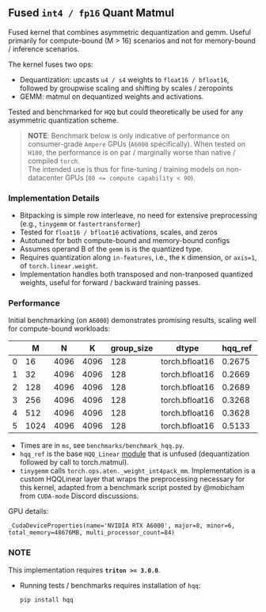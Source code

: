 ## Fused `int4 / fp16` Quant Matmul

Fused kernel that combines asymmetric dequantization and gemm. Useful primarily for compute-bound (M > 16) scenarios and not for memory-bound / inference scenarios.

The kernel fuses two ops:

- Dequantization: upcasts `u4 / s4` weights to `float16 / bfloat16`, followed by groupwise scaling and shifting by scales / zeropoints
- GEMM: matmul on dequantized weights and activations.

Tested and benchmarked for `HQQ` but could theoretically be used for any asymmetric quantization scheme.

> **NOTE**: Benchmark below is only indicative of performance on consumer-grade `Ampere` GPUs (`A6000` specifically). When tested on `H100`, the performance is on par / marginally worse than native / compiled `torch`.  
> The intended use is thus for fine-tuning / training models on non-datacenter GPUs (`80 <= compute capability < 90`).

### Implementation Details

- Bitpacking is simple row interleave, no need for extensive preprocessing (e.g., `tinygemm` or `fastertransformer`)
- Tested for `float16 / bfloat16` activations, scales, and zeros
- Autotuned for both compute-bound and memory-bound configs
- Assumes operand B of the `gemm` is is the quantized type.
- Requires quantization along `in-features`, i.e., the `K` dimension, or `axis=1`, of `torch.linear.weight`.
- Implementation handles both transposed and non-tranposed quantized weights, useful for forward / backward training passes.

### Performance

Initial benchmarking (on `A6000`) demonstrates promising results, scaling well for compute-bound workloads:

|     | M    | N    | K    | group_size | dtype          | hqq_ref | triton | tinygemm |
| --- | ---- | ---- | ---- | ---------- | -------------- | ------- | ------ | -------- |
| 0   | 16   | 4096 | 4096 | 128        | torch.bfloat16 | 0.2675  | 0.0633 | 0.0382   |
| 1   | 32   | 4096 | 4096 | 128        | torch.bfloat16 | 0.2669  | 0.0704 | 0.0649   |
| 2   | 128  | 4096 | 4096 | 128        | torch.bfloat16 | 0.2689  | 0.0960 | 0.2523   |
| 3   | 256  | 4096 | 4096 | 128        | torch.bfloat16 | 0.3268  | 0.1355 | 0.5192   |
| 4   | 512  | 4096 | 4096 | 128        | torch.bfloat16 | 0.3628  | 0.2369 | 1.0892   |
| 5   | 1024 | 4096 | 4096 | 128        | torch.bfloat16 | 0.5133  | 0.4753 | 2.2016   |

- Times are in `ms`, see `benchmarks/benchmark_hqq.py`.
- `hqq_ref` is the base `HQQ_Linear` [module](https://github.com/mobiusml/hqq/blob/6d50eee4bcdd99cc10716f1297c5b2803d2b6da4/hqq/core/quantize.py#L349) that is unfused (dequantization followed by call to torch.matmul).
- `tinygemm` calls `torch.ops.aten._weight_int4pack_mm`. Implementation is a custom HQQLinear layer that wraps the preprocessing necessary for this kernel, adapted from a benchmark script posted by @mobicham from `CUDA-mode` Discord discussions.

GPU details:

```
_CudaDeviceProperties(name='NVIDIA RTX A6000', major=8, minor=6, total_memory=48676MB, multi_processor_count=84)
```

### NOTE

This implementation requires **`triton >= 3.0.0`**.

- Running tests / benchmarks requires installation of `hqq`:

  ```
  pip install hqq
  ```
